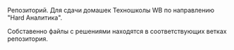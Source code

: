 Репозиторий. Для сдачи домашек Техношколы WB по направлению "Hard Аналитика".

Собставенно файлы с решениями находятся в соответствующих ветках репозитория.

